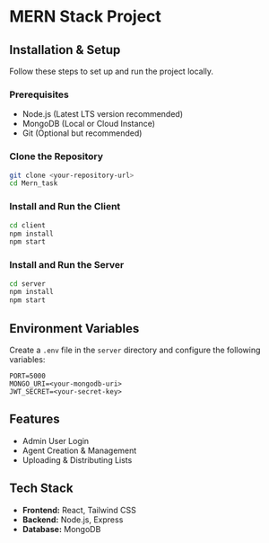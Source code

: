# MERN Stack Project

## Installation & Setup

Follow these steps to set up and run the project locally.

### Prerequisites
- Node.js (Latest LTS version recommended)
- MongoDB (Local or Cloud Instance)
- Git (Optional but recommended)

### Clone the Repository
```sh
git clone <your-repository-url>
cd Mern_task
```

### Install and Run the Client
```sh
cd client
npm install
npm start
```

### Install and Run the Server
```sh
cd server
npm install
npm start
```

## Environment Variables
Create a `.env` file in the `server` directory and configure the following variables:
```env
PORT=5000
MONGO_URI=<your-mongodb-uri>
JWT_SECRET=<your-secret-key>
```

## Features
- Admin User Login
- Agent Creation & Management
- Uploading & Distributing Lists

## Tech Stack
- **Frontend:** React, Tailwind CSS
- **Backend:** Node.js, Express
- **Database:** MongoDB
